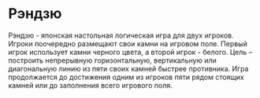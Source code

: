 # Рэндзю
Рэндзю - японская настольная логическая игра для двух игроков. Игроки поочередно размещают свои камни на игровом поле. Первый игрок использует камни черного цвета, а второй игрок - белого. Цель – построить непрерывную горизонтальную, вертикальную или диагональную линию из пяти своих камней быстрее противника. Игра продолжается до достижения одним из игроков пяти рядом стоящих камней или до заполнения всего игрового поля.
